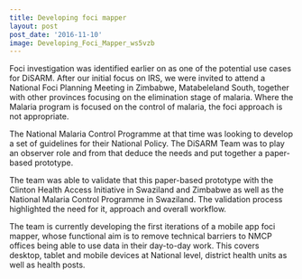 ```yaml
---
title: Developing foci mapper
layout: post
post_date: '2016-11-10'
image: Developing_Foci_Mapper_ws5vzb
---
```


Foci investigation was identified earlier on as one of the potential use cases for DiSARM. After our initial focus on IRS, we were invited to attend a National Foci Planning Meeting in Zimbabwe, Matabeleland South, together with other provinces focusing on the elimination stage of malaria. Where the Malaria program is focused on the control of malaria, the foci approach is not appropriate.

The National Malaria Control Programme at that time was looking to develop a set of guidelines for their National Policy. The DiSARM Team was to play an observer role and from that deduce the needs and put together a paper-based prototype.

The team was able to validate that this paper-based prototype with the Clinton Health Access Initiative in Swaziland and Zimbabwe as well as the National Malaria Control Programme in Swaziland. The validation process highlighted the need for it, approach and overall workflow.

The team is currently developing the first iterations of a mobile app foci mapper, whose functional aim is to remove technical barriers to NMCP offices being able to use data in their day-to-day work. This covers desktop, tablet and mobile devices at National level, district health units as well as health posts.
